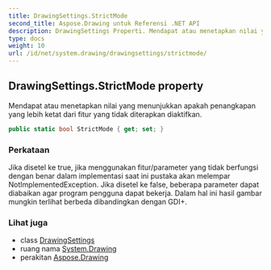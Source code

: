 ```yaml
---
title: DrawingSettings.StrictMode
second_title: Aspose.Drawing untuk Referensi .NET API
description: DrawingSettings Properti. Mendapat atau menetapkan nilai yang menunjukkan apakah penangkapan yang lebih ketat dari fitur yang tidak diterapkan diaktifkan.
type: docs
weight: 10
url: /id/net/system.drawing/drawingsettings/strictmode/
---
```

## DrawingSettings.StrictMode property

Mendapat atau menetapkan nilai yang menunjukkan apakah penangkapan yang lebih ketat dari fitur yang tidak diterapkan diaktifkan.

```csharp
public static bool StrictMode { get; set; }
```

### Perkataan

Jika disetel ke true, jika menggunakan fitur/parameter yang tidak berfungsi dengan benar dalam implementasi saat ini pustaka akan melempar NotImplementedException. Jika disetel ke false, beberapa parameter dapat diabaikan agar program pengguna dapat bekerja. Dalam hal ini hasil gambar mungkin terlihat berbeda dibandingkan dengan GDI+.

### Lihat juga

* class [DrawingSettings](../)
* ruang nama [System.Drawing](../../drawingsettings/)
* perakitan [Aspose.Drawing](../../../)


